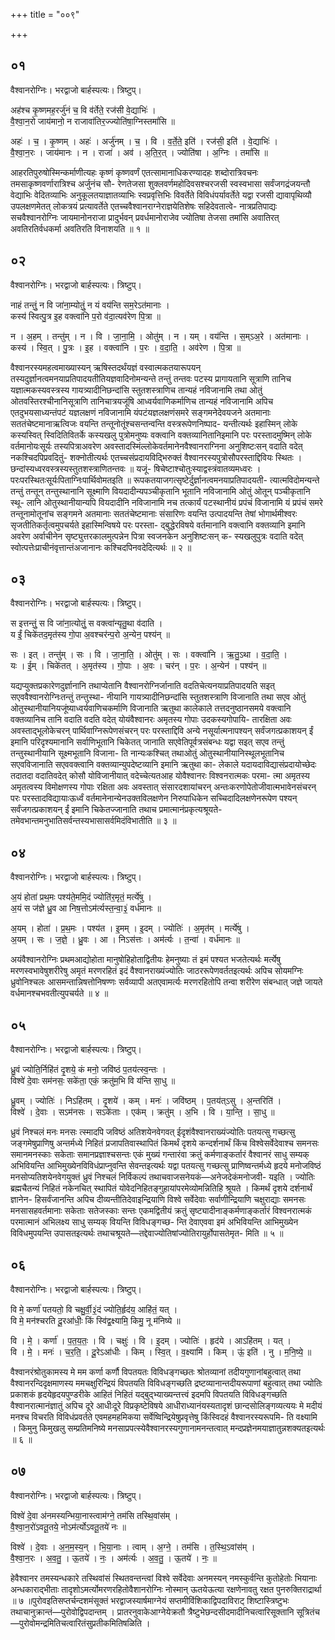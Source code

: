 +++
title = "००९"

+++


## ०१
वैश्वानरोग्निः। भरद्वाजो बार्हस्पत्यः। त्रिष्टुप्।

अह॑श्च कृ॒ष्णमह॒रर्जु॑नं च॒ वि व॑र्तेते॒ रज॑सी वे॒द्याभिः॑ ।  
वै॒श्वा॒न॒रो जाय॑मानो॒ न राजावा॑तिर॒ज्ज्योति॑षा॒ग्निस्तमां॑सि ॥

अहः॑ । च॒ । कृ॒ष्णम् । अहः॑ । अर्जु॑नम् । च॒ । वि । व॒र्ते॒ते॒ इति॑ । रज॑सी॒ इति॑ । वे॒द्याभिः॑ ।  
वै॒श्वा॒न॒रः । जाय॑मानः । न । राजा॑ । अव॑ । अ॒ति॒र॒त् । ज्योति॑षा । अ॒ग्निः । तमां॑सि ॥

आहरतिपुरुषोस्मिन्कर्माणीत्यहः कृष्णं कृष्णवर्णं एतत्सामानाधिकरण्यादहः शब्दोरात्रिवचनः तमसाकृष्णवर्णारात्रिश्च अर्जुनंच सौ- रेणतेजसा शुक्लवर्णमहोदिवसश्चरजसी स्वस्वभासा सर्वंजगद्रंजयन्तौ वेद्याभिः वेदितव्याभिः अनुकूलतयाज्ञातव्याभिः स्वप्रवृत्तिभिः विवर्तेते विविधंपर्यावर्तेते यद्वा रजसी द्यावापृथिव्यौ उपलक्षणमेतत् लोकत्रयं प्रत्यावर्तेते एतच्चवैश्वानराग्नेराज्ञयेतिशेषः सहिदेवतात्वे- नात्रप्रतिपाद्यः सचवैश्वानरोग्निः जायमानोनराजा प्रादुर्भवन् प्रवर्धमानोराजेव ज्योतिषा तेजसा तमांसि अवातिरत् अवतिरतिर्वधकर्मा अवतिरति विनाशयति ॥ १ ॥

## ०२
वैश्वानरोग्निः। भरद्वाजो बार्हस्पत्यः। त्रिष्टुप्।

नाहं तन्तुं॒ न वि जा॑ना॒म्योतुं॒ न यं वय॑न्ति सम॒रेऽत॑मानाः ।  
कस्य॑ स्वित्पु॒त्र इ॒ह वक्त्वा॑नि प॒रो व॑दा॒त्यव॑रेण पि॒त्रा ॥

न । अ॒हम् । तन्तु॑म् । न । वि । जा॒ना॒मि॒ । ओतु॑म् । न । यम् । वय॑न्ति । स॒म्ऽअ॒रे । अत॑मानाः ।  
कस्य॑ । स्वि॒त् । पु॒त्रः । इ॒ह । वक्त्वा॑नि । प॒रः । व॒दा॒ति॒ । अव॑रेण । पि॒त्रा ॥

वैश्वानरस्यमहत्वमाख्यास्यन् ऋषिस्तदर्थंयज्ञं वस्वात्मकतयारूपयन् तस्यदुर्ज्ञानत्वमनयाप्रतिपादयतीतियज्ञवादिनोमन्यन्ते तन्तुं तन्तवः पटस्य प्रागायतानि सूत्राणि तानिच यज्ञात्मकस्यवस्त्रस्य गायत्र्यादीनिछन्दांसि स्तुतशस्त्राणिच तान्यहं नविजानामि तथा ओतुं ओतवस्तिरश्चीनानिसूत्राणि तानिचात्रयजूंषि आध्वर्यवाणिकर्माणिच तान्यहं नविजानामि अपिच एतदुभयसाध्यन्तंपटं यज्ञलक्षणं नविजानामि यंपटंयज्ञलक्षणंसमरे सङ्गमनेदेवयजने अतमानाः सततंचेष्टमानाऋत्विजः वयन्ति तन्तूनोतूंश्चसन्तन्वन्ति वस्त्ररूपेणनिष्पाद- यन्तीत्यर्थः इहास्मिन् लोके कस्यस्वित् स्विदितिवितर्के कस्यखलु पुत्रोमनुष्यः वक्त्वानि वक्तव्यानितानिइमानि परः परस्तादमुष्मिन् लोके वर्तमानोयःसूर्यः तस्यपित्राअवरेण अवस्तादस्मिंल्लोकेवर्तमानेनवैश्वानराग्निना अनुशिष्टःसन् वदाति वदेत् नकश्चिदपिप्रवदितुं- शक्नोतीत्यर्थः एतच्चसंप्रदायविद्भिरुक्तं वैश्वानरस्यपुत्रोसौपरस्ताद्दिवियः स्थितः । छन्दांस्यध्वरवस्त्रस्यस्तुतशस्त्राणितन्तवः ॥ यजूं- षिचेष्टाश्चोतुःस्याद्वस्त्रंवातव्यमध्वरः । परःपरस्थितःसूर्यःपिताग्निःपार्थिवोमतइति ॥ रूपकतयाजगत्सृष्टेर्दुर्ज्ञानत्वमनयाप्रतिपादयती- त्यात्मविदोमन्यन्ते तन्तुं तन्तून् तन्तुस्थानानि सूक्ष्माणि वियदादीन्यपञ्चीकृतानि भूतानि नविजानामि ओतुं ओतून् पञ्चीकृतानि स्थू- लानि ओतुस्थानीयान्यपि वियदादीनि नविजानामि नच तत्कार्यं पटस्थानीयं प्रपंचं विजानामि यं प्रपंचं समरे तन्तूनामोतूनांच सङ्गमने अतमानाः सततंचेष्टमानाः संसारिणः वयन्ति उत्पादयन्ति तेषां भोगार्थमीश्वरः सृजतीतिकर्तृत्वमुपचर्यते इहास्मिन्विषये परः परस्ता- द्बुद्धेरविषये वर्तमानानि वक्त्वानि वक्तव्यानि इमानि अवरेण अर्वाचीनेन सृष्ट्युत्तरकालमुत्पन्नेन पित्रा स्वजनकेन अनुशिष्टःसन् क- स्यखलुपुत्रः वदाति वदेत् स्वोत्पत्तेःप्राचीनंवृत्तान्तंअजानानः कश्चिदपिनवदेदित्यर्थः ॥ २ ॥

## ०३
वैश्वानरोग्निः। भरद्वाजो बार्हस्पत्यः। त्रिष्टुप्।

स इत्तन्तुं॒ स वि जा॑ना॒त्योतुं॒ स वक्त्वा॑न्यृतु॒था व॑दाति ।  
य ईं॒ चिके॑तद॒मृत॑स्य गो॒पा अ॒वश्चर॑न्प॒रो अ॒न्येन॒ पश्य॑न् ॥

सः । इत् । तन्तु॑म् । सः । वि । जा॒ना॒ति॒ । ओतु॑म् । सः । वक्त्वा॑नि । ऋ॒तु॒ऽथा । व॒दा॒ति॒ ।  
यः । ई॒म् । चिके॑तत् । अ॒मृत॑स्य । गो॒पाः । अ॒वः । चर॑न् । प॒रः । अ॒न्येन॑ । पश्य॑न् ॥

यद्यप्युक्तप्रकारेणदुर्ज्ञानानि तथाप्येतानि वैश्वानरोग्निर्जानाति वदतिचेत्यनयाप्रतिपादयति सइत् सएववैश्वानरोग्निःतन्तुं तन्तुस्था- नीयानि गायत्र्यादीनिछन्दांसि स्तुतशस्त्राणि विजानाति तथा सएव ओतुं ओतुस्थानीयानियजूंष्याध्वर्यवाणिचकर्माणि विजानाति ऋतुथा कालेकाले तत्तदनुष्ठानसमये वक्त्वानि वक्तव्यानिच तानि वदाति वदति वदेत् योयंवैश्वानरः अमृतस्य गोपाः उदकस्यगोपायि- तारक्षिता अवः अवस्ताद्भूलोकेचरन् पार्थिवाग्निरूपेणसंचरन् परः परस्ताद्दिवि अन्ये नसूर्यात्मनापश्यन् सर्वंजगत्प्रकाशयन् ईं इमानि परिदृश्यमानानि सर्वाणिभूतानि चिकेतत् जानाति सएवेतिपूर्वत्रसंबन्धः यद्वा सइत् सएव तन्तुं तन्तुस्थानीयानि सूक्ष्मभूतानि विजाना- ति नान्यःकश्चित् तथाओतुं ओतुस्थानीयानिस्थूलभूतानिच सएवविजानाति सएववक्त्वानि वक्तव्यान्युपदेष्टव्यानि इमानि ऋतुथा का- लेकाले यदायदाविद्यासंप्रदायोच्छेदः तदातदा वदातिवदेत् कोसौ योविजानीयात् वदेच्चेत्यतआह योवैश्वानरः विश्वनरात्मकः परमा- त्मा अमृतस्य अमृतत्वस्य विमोक्षणस्य गोपाः रक्षिता अवः अवस्तात् संसारदशायांचरन् अन्तःकरणोपेतोजीवात्मभावेनसंचरन् परः परस्तादविद्यायाःऊर्ध्वं वर्तमानेनान्येनउक्तविलक्षणेन निरुपाधिकेन सच्चिदादिलक्षणेनरूपेण पश्यन् सर्वंजगत्प्रकाशयन् ईं इमानि चिकेतज्जानाति तथाच प्रमात्मानंप्रकृत्यश्रूयते-तमेवभान्तमनुभातिसर्वन्तस्यभासासर्वमिदंविभातीति ॥ ३ ॥

## ०४
वैश्वानरोग्निः। भरद्वाजो बार्हस्पत्यः। त्रिष्टुप्।

अ॒यं होता॑ प्रथ॒मः पश्य॑ते॒ममि॒दं ज्योति॑र॒मृतं॒ मर्त्ये॑षु ।  
अ॒यं स ज॑ज्ञे ध्रु॒व आ निष॒त्तोऽम॑र्त्यस्त॒न्वा॒३॒॑ वर्ध॑मानः ॥

अ॒यम् । होता॑ । प्र॒थ॒मः । पश्य॑त । इ॒मम् । इ॒दम् । ज्योतिः॑ । अ॒मृत॑म् । मर्त्ये॑षु ।  
अ॒यम् । सः । ज॒ज्ञे॒ । ध्रु॒वः । आ । निऽस॑त्तः । अम॑र्त्यः । त॒न्वा॑ । वर्ध॑मानः ॥

अयंवैश्वानरोग्निः प्रथमआद्योहोता मानुषोहिहोताद्वितीयः हेमनुष्याः तं इमं पश्यत भजतेत्यर्थः मर्त्येषु मरणस्वभावेषुशरीरेषु अमृतं मरणरहितं इदं वैश्वानराख्यंज्योतिः जाठररूपेणवर्ततइत्यर्थः अपिच सोयमग्निः ध्रुवोनिश्चलः आसमन्तान्निषत्तोनिषण्णः सर्वव्यापी अतएवामर्त्यः मरणरहितोपि तन्वा शरीरेण संबन्धात् जज्ञे जायते वर्धमानश्चभवतीत्युपचर्यते ॥ ४ ॥

## ०५
वैश्वानरोग्निः। भरद्वाजो बार्हस्पत्यः। त्रिष्टुप्।

ध्रु॒वं ज्योति॒र्निहि॑तं दृ॒शये॒ कं मनो॒ जवि॑ष्ठं प॒तय॑त्स्व॒न्तः ।  
विश्वे॑ दे॒वाः सम॑नसः॒ सके॑ता॒ एकं॒ क्रतु॑म॒भि वि य॑न्ति सा॒धु ॥

ध्रु॒वम् । ज्योतिः॑ । निऽहि॑तम् । दृ॒शये॑ । कम् । मनः॑ । जवि॑ष्ठम् । प॒तय॑त्ऽसु । अ॒न्तरिति॑ ।  
विश्वे॑ । दे॒वाः । सऽम॑नसः । सऽके॑ताः । एक॑म् । क्रतु॑म् । अ॒भि । वि । या॒न्ति॒ । सा॒धु ॥

ध्रुवं निश्चलं मनः मनसः त्स्मादपि जविष्ठं अतिशयेनवेगवत् ईदृशंवैश्वानराख्यंज्योतिः पतयत्सु गच्छत्सु जङ्गमेषुप्राणिषु अन्तर्मध्ये निहितं प्रजापतिवास्थापितं किमर्थं दृशये कन्दर्शनार्थं किंच विश्वेसर्वेदेवाश्च समनसः समानमनस्काः सकेताः समानप्रज्ञाश्चसन्तः एकं मुख्यं गन्तारंवा क्रतुं कर्मणाङ्कर्तारं वैश्वानरं साधु सम्यक् अभिवियन्ति आभिमुख्येनविविधंप्राप्नुवन्ति सेवन्तइत्यर्थः यद्वा पतयत्सु गच्छत्सु प्राणिष्वन्तर्मध्ये हृदये मनोजविष्ठं मनसोप्यतिशयेनवेगयुक्तं ध्रुवं निश्चलं निर्विकल्पं तथाचवाजसनेयकं—अनेजदेकंमनोजवी- यइति । ज्योतिः ब्रह्मचैतन्यं निहितं नकेनचित् स्थापितं योवेदनिहितङ्गुहायांपरमेव्योमन्नितिहि श्रूयते । किमर्थं दृशये दर्शनार्थं ज्ञानेन- हिसर्वंजानन्ति अपिच दीव्यन्तीतिदेवाइन्द्रियाणि विश्वे सर्वेदेवाः सर्वाणीन्द्रियाणि चक्षुराद्याः समनसः मनसासहवर्तमानाः सकेताः सतेजस्काः सन्तः एकमद्वितीयं क्रतुं सृष्ट्यादीनाङ्कर्मणाङ्कर्तारं विश्वनरात्मकं परमात्मानं अभिलक्ष्य साधु सम्यक् वियन्ति विविधङ्गच्छ- न्ति देवाएववा इमं अभिवियन्ति आभिमुख्येन विविधमुपयन्ति उपासतइत्यर्थः तथाचश्रूयते—तद्देवाज्योतिषांज्योतिरायुर्होपासतेमृत- मिति ॥ ५ ॥

## ०६
वैश्वानरोग्निः। भरद्वाजो बार्हस्पत्यः। त्रिष्टुप्।

वि मे॒ कर्णा॑ पतयतो॒ वि चक्षु॒र्वी॒३॒॑दं ज्योति॒र्हृद॑य॒ आहि॑तं॒ यत् ।  
वि मे॒ मन॑श्चरति दू॒रआ॑धीः॒ किं स्वि॑द्व॒क्ष्यामि॒ किमु॒ नू म॑निष्ये ॥

वि । मे॒ । कर्णा॑ । प॒त॒य॒तः॒ । वि । चक्षुः॑ । वि । इ॒दम् । ज्योतिः॑ । हृद॑ये । आऽहि॑तम् । यत् ।  
वि । मे॒ । मनः॑ । च॒र॒ति॒ । दू॒रेऽआ॑धीः । किम् । स्वि॒त् । व॒क्ष्यामि॑ । किम् । ऊं॒ इति॑ । नु । म॒नि॒ष्ये॒ ॥

वैश्वानरंश्रोतुकामस्य मे मम कर्णा कर्णौ विपतयतः विविधङ्गच्छतः श्रोतव्यानां तदीयगुणानांबहुत्वात् तथा वैश्वानरन्दिदृक्षमाणस्य ममचक्षुरिन्द्रियं विपतयति विविधङ्गच्छति द्रष्टव्यानान्तदीयरूपाणां बहुत्वात् तथा ज्योतिः प्रकाशकं हृदयेहृदयपुण्डरीके आहितं निहितं यद्बुद्भ्याख्यन्तत्त्वं इदमपि विपतयति विविधङ्गच्छति वैश्वानरात्मानंज्ञातुं अपिच दूरे आधीःदूरे विप्रकृष्टेविषये आधीराध्यानंयस्यतादृशं छान्दसोलिङ्गव्यत्ययः मे मदीयं मनश्च विचरति विविधंप्रवर्तते एवमहमहमिकया सर्वेष्विन्द्रियेषुप्रवृत्तेषु किंस्विदहं वैश्वानरस्यरूपमि- ति वक्ष्यामि । किमुनु किमुखलु सम्प्रतिमनिष्ये मनसाप्रपत्स्येवैश्वानरस्यगुणानामनन्तत्वात् मन्दप्रज्ञेनमयाज्ञातुन्नशक्यतइत्यर्थः ॥ ६ ॥

## ०७
वैश्वानरोग्निः। भरद्वाजो बार्हस्पत्यः। त्रिष्टुप्।

विश्वे॑ दे॒वा अ॑नमस्यन्भिया॒नास्त्वाम॑ग्ने॒ तम॑सि तस्थि॒वांस॑म् ।  
वै॒श्वा॒न॒रो॑ऽवतू॒तये॒ नोऽम॑र्त्योऽवतू॒तये॑ नः ॥

विश्वे॑ । दे॒वाः । अ॒न॒म॒स्य॒न् । भि॒या॒नाः । त्वाम् । अ॒ग्ने॒ । तम॑सि । त॒स्थि॒ऽवांस॑म् ।  
वै॒श्वा॒न॒रः । अ॒व॒तु॒ । ऊ॒तये॑ । नः॒ । अम॑र्त्यः । अ॒व॒तु॒ । ऊ॒तये॑ । नः॒ ॥

हेवैश्वानर तमस्यन्धकारे तस्थिवांसं स्थितवन्तन्त्वां विश्वे सर्वेदेवाः अनमस्यन् नमस्कुर्वन्ति कुतोहेतोः भियानाः अन्धकाराद्भीताः तादृशोऽमर्त्योमरणरहितोवैशानरोग्निः नोस्मान् ऊतयेऊत्या रक्षणेनावतु रक्षत पुनरुक्तिराद्रार्था ॥ ७ ॥पुरोवइतिसप्तर्चन्दशमंसूक्तं भरद्वाजस्यार्षमाग्नेयं सप्तमीविंशिकाद्विपदाविराट् शिष्टास्त्रिष्टुभः तथाचानुक्रान्तं—पुरोवोद्विपदान्तम् । प्रातरनुवाकेआग्नेयेक्रतौ त्रैष्टुभेछन्दसीदमादीनिचत्वारिसूक्तानि सूत्रितंच—पुरोवोमन्द्रमितिचत्वारितंसुप्रतीकमितिषळिति ।